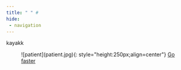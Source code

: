 ```yaml
---
title: " " #
hide:
 - navigation
---
```


kayakk

<figure markdown> <!--
 -->
  ![patient](patient.jpg){: style="height:250px;align=center"}
  <!-- <figcaption> -->
  <a href="../accelerate" title="storage" class="md-button">
    Go faster
  </a>
  <!-- </figcaption> -->
</figure>
